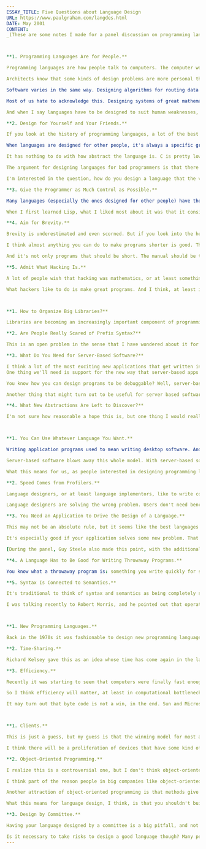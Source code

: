 ```yaml
---
ESSAY_TITLE: Five Questions about Language Design
URL: https://www.paulgraham.com/langdes.html
DATE: May 2001
CONTENT:
_(These are some notes I made for a panel discussion on programming language design at MIT on May 10, 2001.)_



**1. Programming Languages Are for People.**

Programming languages are how people talk to computers. The computer would be just as happy speaking any language that was unambiguous. The reason we have high level languages is because people can't deal with machine language. The point of programming languages is to prevent our poor frail human brains from being overwhelmed by a mass of detail.

Architects know that some kinds of design problems are more personal than others. One of the cleanest, most abstract design problems is designing bridges. There your job is largely a matter of spanning a given distance with the least material. The other end of the spectrum is designing chairs. Chair designers have to spend their time thinking about human butts.

Software varies in the same way. Designing algorithms for routing data through a network is a nice, abstract problem, like designing bridges. Whereas designing programming languages is like designing chairs: it's all about dealing with human weaknesses.

Most of us hate to acknowledge this. Designing systems of great mathematical elegance sounds a lot more appealing to most of us than pandering to human weaknesses. And there is a role for mathematical elegance: some kinds of elegance make programs easier to understand. But elegance is not an end in itself.

And when I say languages have to be designed to suit human weaknesses, I don't mean that languages have to be designed for bad programmers. In fact I think you ought to design for the [best programmers](https://www.paulgraham.com/design.html), but even the best programmers have limitations. I don't think anyone would like programming in a language where all the variables were the letter x with integer subscripts.

**2. Design for Yourself and Your Friends.**

If you look at the history of programming languages, a lot of the best ones were languages designed for their own authors to use, and a lot of the worst ones were designed for other people to use.

When languages are designed for other people, it's always a specific group of other people: people not as smart as the language designer. So you get a language that talks down to you. Cobol is the most extreme case, but a lot of languages are pervaded by this spirit.

It has nothing to do with how abstract the language is. C is pretty low-level, but it was designed for its authors to use, and that's why hackers like it.

The argument for designing languages for bad programmers is that there are more bad programmers than good programmers. That may be so. But those few good programmers write a disproportionately large percentage of the software.

I'm interested in the question, how do you design a language that the very best hackers will like? I happen to think this is identical to the question, how do you design a good programming language?, but even if it isn't, it is at least an interesting question.

**3. Give the Programmer as Much Control as Possible.**

Many languages (especially the ones designed for other people) have the attitude of a governess: they try to prevent you from doing things that they think aren't good for you. I like the opposite approach: give the programmer as much control as you can.

When I first learned Lisp, what I liked most about it was that it considered me an equal partner. In the other languages I had learned up till then, there was the language and there was my program, written in the language, and the two were very separate. But in Lisp the functions and macros I wrote were just like those that made up the language itself. I could rewrite the language if I wanted. It had the same appeal as open-source software.

**4. Aim for Brevity.**

Brevity is underestimated and even scorned. But if you look into the hearts of hackers, you'll see that they really love it. How many times have you heard hackers speak fondly of how in, say, APL, they could do amazing things with just a couple lines of code? I think anything that really smart people really love is worth paying attention to.

I think almost anything you can do to make programs shorter is good. There should be lots of library functions; anything that can be implicit should be; the syntax should be terse to a fault; even the names of things should be short.

And it's not only programs that should be short. The manual should be thin as well. A good part of manuals is taken up with clarifications and reservations and warnings and special cases. If you force yourself to shorten the manual, in the best case you do it by fixing the things in the language that required so much explanation.

**5. Admit What Hacking Is.**

A lot of people wish that hacking was mathematics, or at least something like a natural science. I think hacking is more like architecture. Architecture is related to physics, in the sense that architects have to design buildings that don't fall down, but the actual goal of architects is to make great buildings, not to make discoveries about statics.

What hackers like to do is make great programs. And I think, at least in our own minds, we have to remember that it's an admirable thing to write great programs, even when this work doesn't translate easily into the conventional intellectual currency of research papers. Intellectually, it is just as worthwhile to design a language programmers will love as it is to design a horrible one that embodies some idea you can publish a paper about.



**1. How to Organize Big Libraries?**

Libraries are becoming an increasingly important component of programming languages. They're also getting bigger, and this can be dangerous. If it takes longer to find the library function that will do what you want than it would take to write it yourself, then all that code is doing nothing but make your manual thick. (The Symbolics manuals were a case in point.) So I think we will have to work on ways to organize libraries. The ideal would be to design them so that the programmer could guess what library call would do the right thing.

**2. Are People Really Scared of Prefix Syntax?**

This is an open problem in the sense that I have wondered about it for years and still don't know the answer. Prefix syntax seems perfectly natural to me, except possibly for math. But it could be that a lot of Lisp's unpopularity is simply due to having an unfamiliar syntax. Whether to do anything about it, if it is true, is another question.

**3. What Do You Need for Server-Based Software?**

I think a lot of the most exciting new applications that get written in the next twenty years will be Web-based applications, meaning programs that sit on the server and talk to you through a Web browser. And to write these kinds of programs we may need some new things.
One thing we'll need is support for the new way that server-based apps get released. Instead of having one or two big releases a year, like desktop software, server-based apps get released as a series of small changes. You may have as many as five or ten releases a day. And as a rule everyone will always use the latest version.

You know how you can design programs to be debuggable? Well, server-based software likewise has to be designed to be changeable. You have to be able to change it easily, or at least to know what is a small change and what is a momentous one.

Another thing that might turn out to be useful for server based software, surprisingly, is continuations. In Web-based software you can use something like continuation-passing style to get the effect of [subroutines](https://www.paulgraham.com/lwba.html) in the inherently stateless world of a Web session. Maybe it would be worthwhile having actual continuations, if it was not too expensive.

**4. What New Abstractions Are Left to Discover?**

I'm not sure how reasonable a hope this is, but one thing I would really love to do, personally, is discover a new abstraction-- something that would make as much of a difference as having first class functions or recursion or even keyword parameters. This may be an impossible dream. These things don't get discovered that often. But I am always looking.



**1. You Can Use Whatever Language You Want.**

Writing application programs used to mean writing desktop software. And in desktop software there is a big bias toward writing the application in the same language as the operating system. And so ten years ago, writing software pretty much meant writing software in C. Eventually a tradition evolved: application programs must not be written in unusual languages. And this tradition had so long to develop that nontechnical people like managers and venture capitalists also learned it.

Server-based software blows away this whole model. With server-based software you can use any language you want. Almost nobody understands this yet (especially not managers and venture capitalists). A few hackers understand it, and that's why we even hear about new, indy languages like Perl and Python. We're not hearing about Perl and Python because people are using them to write Windows apps.

What this means for us, as people interested in designing programming languages, is that there is now potentially an actual audience for our work.

**2. Speed Comes from Profilers.**

Language designers, or at least language implementors, like to write compilers that generate fast code. But I don't think this is what makes languages fast for users. Knuth pointed out long ago that speed only matters in a few critical bottlenecks. And anyone who's tried it knows that you can't guess where these bottlenecks are. Profilers are the answer.

Language designers are solving the wrong problem. Users don't need benchmarks to run fast. What they need is a language that can show them what parts of their own programs need to be rewritten. That's where speed comes from in practice. So maybe it would be a net win if language implementors took half the time they would have spent doing compiler optimizations and spent it writing a good profiler instead.

**3. You Need an Application to Drive the Design of a Language.**

This may not be an absolute rule, but it seems like the best languages all evolved together with some application they were being used to write. C was written by people who needed it for systems programming. Lisp was developed partly to do symbolic differentiation, and McCarthy was so eager to get started that he was writing differentiation programs even in the first paper on Lisp, in 1960.

It's especially good if your application solves some new problem. That will tend to drive your language to have new features that programmers need. I personally am interested in writing a language that will be good for writing server-based applications.

[During the panel, Guy Steele also made this point, with the additional suggestion that the application should not consist of writing the compiler for your language, unless your language happens to be intended for writing compilers.]

**4. A Language Has to Be Good for Writing Throwaway Programs.**

You know what a throwaway program is: something you write quickly for some limited task. I think if you looked around you'd find that a lot of big, serious programs started as throwaway programs. I would not be surprised if _most_ programs started as throwaway programs. And so if you want to make a language that's good for writing software in general, it has to be good for writing throwaway programs, because that is the larval stage of most software.

**5. Syntax Is Connected to Semantics.**

It's traditional to think of syntax and semantics as being completely separate. This will sound shocking, but it may be that they aren't. I think that what you want in your language may be related to how you express it.

I was talking recently to Robert Morris, and he pointed out that operator overloading is a bigger win in languages with infix syntax. In a language with prefix syntax, any function you define is effectively an operator. If you want to define a plus for a new type of number you've made up, you can just define a new function to add them. If you do that in a language with infix syntax, there's a big difference in appearance between the use of an overloaded operator and a function call.



**1. New Programming Languages.**

Back in the 1970s it was fashionable to design new programming languages. Recently it hasn't been. But I think server-based software will make new languages fashionable again. With server-based software, you can use any language you want, so if someone does design a language that actually seems better than others that are available, there will be people who take a risk and use it.

**2. Time-Sharing.**

Richard Kelsey gave this as an idea whose time has come again in the last panel, and I completely agree with him. My guess (and Microsoft's guess, it seems) is that much computing will move from the desktop onto remote servers. In other words, time-sharing is back. And I think there will need to be support for it at the language level. For example, I know that Richard and Jonathan Rees have done a lot of work implementing process scheduling within Scheme 48.

**3. Efficiency.**

Recently it was starting to seem that computers were finally fast enough. More and more we were starting to hear about byte code, which implies to me at least that we feel we have cycles to spare. But I don't think we will, with server-based software. Someone is going to have to pay for the servers that the software runs on, and the number of users they can support per machine will be the divisor of their capital cost.

So I think efficiency will matter, at least in computational bottlenecks. It will be especially important to do i/o fast, because server-based applications do a lot of i/o.

It may turn out that byte code is not a win, in the end. Sun and Microsoft seem to be facing off in a kind of a battle of the byte codes at the moment. But they're doing it because byte code is a convenient place to insert themselves into the process, not because byte code is in itself a good idea. It may turn out that this whole battleground gets bypassed. That would be kind of amusing.



**1. Clients.**

This is just a guess, but my guess is that the winning model for most applications will be purely server-based. Designing software that works on the assumption that everyone will have your client is like designing a society on the assumption that everyone will just be honest. It would certainly be convenient, but you have to assume it will never happen.

I think there will be a proliferation of devices that have some kind of Web access, and all you'll be able to assume about them is that they can support simple html and forms. Will you have a browser on your cell phone? Will there be a phone in your palm pilot? Will your blackberry get a bigger screen? Will you be able to browse the Web on your gameboy? Your watch? I don't know. And I don't have to know if I bet on everything just being on the server. It's just so much more robust to have all the [brains on the server](https://www.paulgraham.com/road.html).

**2. Object-Oriented Programming.**

I realize this is a controversial one, but I don't think object-oriented programming is such a big deal. I think it is a fine model for certain kinds of applications that need that specific kind of data structure, like window systems, simulations, and cad programs. But I don't see why it ought to be the model for all programming.

I think part of the reason people in big companies like object-oriented programming is because it yields a lot of what looks like work. Something that might naturally be represented as, say, a list of integers, can now be represented as a class with all kinds of scaffolding and hustle and bustle.

Another attraction of object-oriented programming is that methods give you some of the effect of first class functions. But this is old news to Lisp programmers. When you have actual first class functions, you can just use them in whatever way is appropriate to the task at hand, instead of forcing everything into a mold of classes and methods.

What this means for language design, I think, is that you shouldn't build object-oriented programming in too deeply. Maybe the answer is to offer more general, underlying stuff, and let people design whatever object systems they want as libraries.

**3. Design by Committee.**

Having your language designed by a committee is a big pitfall, and not just for the reasons everyone knows about. Everyone knows that committees tend to yield lumpy, inconsistent designs. But I think a greater danger is that they won't take risks. When one person is in charge he can take risks that a committee would never agree on.

Is it necessary to take risks to design a good language though? Many people might suspect that language design is something where you should stick fairly close to the conventional wisdom. I bet this isn't true. In everything else people do, reward is proportionate to risk. Why should language design be any different?
---
```

